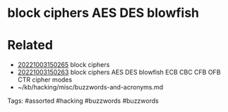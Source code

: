 # block ciphers AES DES blowfish

# Related
- [20221003150265](/zet/20221003150265/README.md) block ciphers
- [20221003150263](/zet/20221003150263/README.md) block ciphers AES DES blowfish ECB CBC CFB OFB CTR cipher modes
- ~/kb/hacking/misc/buzzwords-and-acronyms.md

Tags:
    #assorted #hacking #buzzwords #buzzwords
